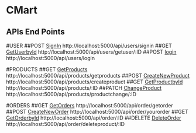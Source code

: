 # CMart

## APIs End Points

#USER
##POST
[SignIn](http://localhost:5000/api/users/signin)
http://localhost:5000/api/users/signin
##GET
[GetUserbyId](http://localhost:5000/api/users/getuser/4)
http://localhost:5000/api/users/getuser/:ID
##POST
[login](http://localhost:5000/api/users/login)
http://localhost:5000/api/users/login

#PRODUCTS
##GET
[GetProducts](http://localhost:5000/api/products/getproducts)  
http://localhost:5000/api/products/getproducts
##POST
[CreateNewProduct](http://localhost:5000/api/products/createproduct)
http://localhost:5000/api/products/createproduct
##GET
[GetProductbyId](http://localhost:5000/api/products/4)
http://localhost:5000/api/products/:ID
##PATCH
[ChangeProduct](http://localhost:5000/api/products/productchange/4)
http://localhost:5000/api/products/productchange/:ID

#ORDERS
##GET
[GetOrders](http://localhost:5000/api/order/getorder)
http://localhost:5000/api/order/getorder
##POST
[CreateNewOrder](http://localhost:5000/api/order/yourorder)
http://localhost:5000/api/order/yourorder
##GET
[GetOrderbyId](http://localhost:5000/api/order/4)
http://localhost:5000/api/order/:ID
##DELETE
[DeleteOrder](http://localhost:5000/api/order/deleteproduct/4)
http://localhost:5000/api/order/deleteproduct/:ID
